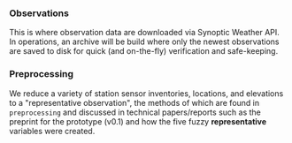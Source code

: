 ### Observations
This is where observation data are downloaded via Synoptic Weather API. In operations, an archive will be build where only the newest observations are saved to disk for quick (and on-the-fly) verification and safe-keeping. 

### Preprocessing
We reduce a variety of station sensor inventories, locations, and elevations to a "representative observation", the methods of which are found in `preprocessing` and discussed in technical papers/reports such as the preprint for the prototype (v0.1) and how the five fuzzy **representative** variables were created.

